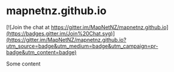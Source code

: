 # mapnetnz.github.io

[![Join the chat at https://gitter.im/MapNetNZ/mapnetnz.github.io](https://badges.gitter.im/Join%20Chat.svg)](https://gitter.im/MapNetNZ/mapnetnz.github.io?utm_source=badge&utm_medium=badge&utm_campaign=pr-badge&utm_content=badge)



Some content
